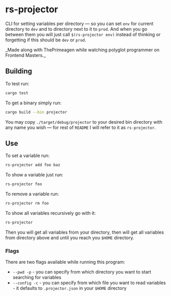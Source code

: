 # rs-projector

CLI for setting variables per directory — so you can set `env` for current directory to `dev` and to directory next to it to `prod`.
And when you go between them you will just call `$(rs-projector env)` instead of thinking or forgetting if this should be `dev` or `prod`.

\_Made along with ThePrimeagen while watching polyglot programmer on Frontend Masters.\_

## Building

To test run:

```sh
cargo test
```

To get a binary simply run:

```sh
cargo build --bin projector
```

You may copy `./target/debug/projector` to your desired bin directory with any name you wish — for rest of `README` I will refer to it as `rs-projector`.

## Use

To set a variable run:

```sh
rs-projector add foo baz
```

To show a variable just run:

```sh
rs-projector foo
```

To remove a variable run:

```sh
rs-projector rm foo
```

To show all variables recursively go with it:

```sh
rs-projector
```

Then you will get all variables from your directory, then will get all variables from directory above and until you reach you `$HOME` directory.

### Flags

There are two flags available while running this program:

- `--pwd -p` - you can specify from which directory you want to start searching for variables
- `--config -c` - you can specify from which file you want to read variables - it defaults to `.projector.json` in your `$HOME` directory
